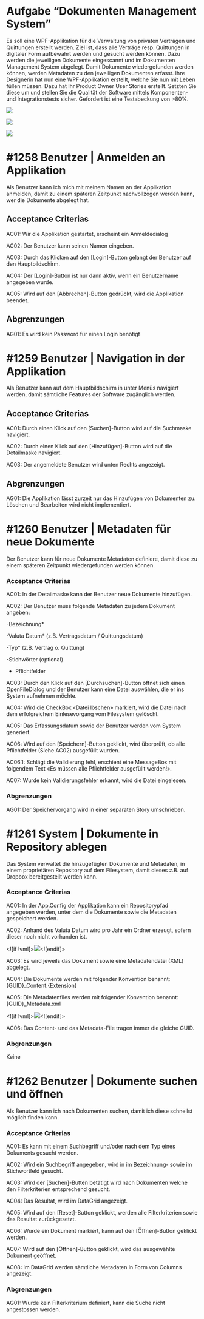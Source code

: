 
# Aufgabe “**D**okumenten **M**anagement **S**ystem”

Es soll eine WPF-Applikation für die Verwaltung von privaten Verträgen und Quittungen erstellt werden. Ziel ist, dass alle Verträge resp. Quittungen in digitaler Form aufbewahrt werden und gesucht werden können. Dazu werden die jeweiligen Dokumente eingescannt und im Dokumenten Management System abgelegt. Damit Dokumente wiedergefunden werden können, werden Metadaten zu den jeweiligen Dokumenten erfasst. Ihre Designerin hat nun eine WPF-Applikation erstellt, welche Sie nun mit Leben füllen müssen. Dazu hat Ihr Product Owner User Stories erstellt. Setzten Sie diese um und stellen Sie die Qualität der Software mittels Komponenten- und Integrationstests sicher. Gefordert ist eine Testabeckung von >80%.

![](https://github.com/n1ku/ZbW.Testing.Dms/raw/master/docs/dms0.png)

![](https://github.com/n1ku/ZbW.Testing.Dms/raw/master/docs/dms1.png)

![](https://github.com/n1ku/ZbW.Testing.Dms/raw/master/docs/dms2.png)

 


# #1258 Benutzer | Anmelden an Applikation

Als Benutzer kann ich mich mit meinem Namen an der Applikation anmelden, damit zu einem späteren Zeitpunkt nachvollzogen werden kann, wer die Dokumente abgelegt hat.

## Acceptance Criterias

AC01: Wir die Applikation gestartet, erscheint ein Anmeldedialog

AC02: Der Benutzer kann seinen Namen eingeben.

AC03: Durch das Klicken auf den [Login]-Button gelangt der Benutzer auf den Hauptbildschirm.

AC04: Der [Login]-Button ist nur dann aktiv, wenn ein Benutzername angegeben wurde.

AC05: Wird auf den [Abbrechen]-Button gedrückt, wird die Applikation beendet.

## Abgrenzungen

AG01: Es wird kein Password für einen Login benötigt

  

# #1259 Benutzer | Navigation in der Applikation

Als Benutzer kann auf dem Hauptbildschirm in unter Menüs navigiert werden, damit sämtliche Features der Software zugänglich werden.

## Acceptance Criterias

AC01: Durch einen Klick auf den [Suchen]-Button wird auf die Suchmaske navigiert.

AC02: Durch einen Klick auf den [Hinzufügen]-Button wird auf die Detailmaske navigiert.

AC03: Der angemeldete Benutzer wird unten Rechts angezeigt.

## Abgrenzungen

AG01: Die Applikation lässt zurzeit nur das Hinzufügen von Dokumenten zu. Löschen und Bearbeiten wird nicht implementiert.

  

# #1260 Benutzer | Metadaten für neue Dokumente

Der Benutzer kann für neue Dokumente Metadaten definiere, damit diese zu einem späteren Zeitpunkt wiedergefunden werden können.

### Acceptance Criterias

AC01: In der Detailmaske kann der Benutzer neue Dokumente hinzufügen.

AC02: Der Benutzer muss folgende Metadaten zu jedem Dokument angeben:

-Bezeichnung*

-Valuta Datum* (z.B. Vertragsdatum / Quittungsdatum)

-Typ* (z.B. Vertrag o. Quittung)

-Stichwörter (optional)

* Pflichtfelder

AC03: Durch den Klick auf den [Durchsuchen]-Button öffnet sich einen OpenFileDialog und der Benutzer kann eine Datei auswählen, die er ins System aufnehmen möchte.

AC04: Wird die CheckBox «Datei löschen» markiert, wird die Datei nach dem erfolgreichem Einlesevorgang vom Filesystem gelöscht.

AC05: Das Erfassungsdatum sowie der Benutzer werden vom System generiert.

AC06: Wird auf den [Speichern]-Button geklickt, wird überprüft, ob alle Pflichtfelder (Siehe AC02) ausgefüllt wurden.

AC06.1: Schlägt die Validierung fehl, erschient eine MessageBox mit folgendem Text «Es müssen alle Pflichtfelder ausgefüllt werden!».

AC07: Wurde kein Validierungsfehler erkannt, wird die Datei eingelesen.

### Abgrenzungen

AG01: Der Speichervorgang wird in einer separaten Story umschrieben.

  

# #1261 System | Dokumente in Repository ablegen

Das System verwaltet die hinzugefügten Dokumente und Metadaten, in einem proprietären Repository auf dem Filesystem, damit dieses z.B. auf Dropbox bereitgestellt werden kann.

### Acceptance Criterias

AC01: In der App.Config der Applikation kann ein Repositorypfad angegeben werden, unter dem die Dokumente sowie die Metadaten gespeichert werden.

AC02: Anhand des Valuta Datum wird pro Jahr ein Ordner erzeugt, sofern dieser noch nicht vorhanden ist.

<![if !vml]>![](file:///C:\Users\ibe\AppData\Local\Temp\msohtmlclip1\01\clip_image007.png)<![endif]>


AC03: Es wird jeweils das Dokument sowie eine Metadatendatei (XML) abgelegt.

AC04: Die Dokumente werden mit folgender Konvention benannt: {GUID}_Content.{Extension}

AC05: Die Metadatenfiles werden mit folgender Konvention benannt: {GUID}_Metadata.xml

<![if !vml]>![](file:///C:\Users\ibe\AppData\Local\Temp\msohtmlclip1\01\clip_image008.png)<![endif]>

AC06: Das Content- und das Metadata-File tragen immer die gleiche GUID.

### Abgrenzungen

Keine

  

# #1262 Benutzer | Dokumente suchen und öffnen

Als Benutzer kann ich nach Dokumenten suchen, damit ich diese schnellst möglich finden kann.

### Acceptance Criterias

AC01: Es kann mit einem Suchbegriff und/oder nach dem Typ eines Dokuments gesucht werden.

AC02: Wird ein Suchbegriff angegeben, wird in im Bezeichnung- sowie im Stichwortfeld gesucht.

AC03: Wird der [Suchen]-Butten betätigt wird nach Dokumenten welche den Filterkriterien entsprechend gesucht.

AC04: Das Resultat, wird im DataGrid angezeigt.

AC05: Wird auf den [Reset]-Button geklickt, werden alle Filterkriterien sowie das Resultat zurückgesetzt.

AC06: Wurde ein Dokument markiert, kann auf den [Öffnen]-Button geklickt werden.

AC07: Wird auf den [Öffnen]-Button geklickt, wird das ausgewählte Dokument geöffnet.

AC08: Im DataGrid werden sämtliche Metadaten in Form von Columns angezeigt.

### Abgrenzungen

AG01: Wurde kein Filterkriterium definiert, kann die Suche nicht angestossen werden.
